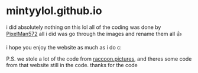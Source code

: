 # mintyylol.github.io

i did absolutely nothing on this lol
all of the coding was done by [PixelMan572](https://github.com/PixelMan572)
all i did was go through the images and rename them all 👍

i hope you enjoy the website as much as i do c:


P.S. we stole a lot of the code from [raccoon.pictures](https://raccoon.pictures), and theres some code from that website still in the code. thanks for the code 
